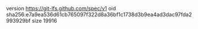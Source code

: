 version https://git-lfs.github.com/spec/v1
oid sha256:e7a9ea536d61cb765097f322d8a36bf1c1738d3b9ea4ad3dac97fda2993929bf
size 19916
